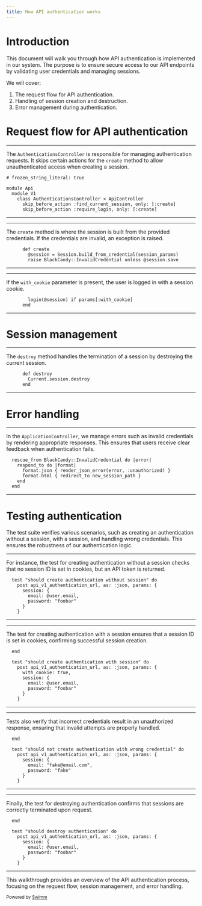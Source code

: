 ```yaml
---
title: How API authentication works
---
```

# Introduction

This document will walk you through how API authentication is implemented in our system. The purpose is to ensure secure access to our API endpoints by validating user credentials and managing sessions.

We will cover:

1. The request flow for API authentication.
2. Handling of session creation and destruction.
3. Error management during authentication.

# Request flow for API authentication

<SwmSnippet path="/app/controllers/api/v1/authentications_controller.rb" line="1">

---

The <SwmToken path="/app/controllers/api/v1/authentications_controller.rb" pos="5:3:3" line-data="    class AuthenticationsController &lt; ApiController">`AuthenticationsController`</SwmToken> is responsible for managing authentication requests. It skips certain actions for the <SwmToken path="/app/controllers/api/v1/authentications_controller.rb" pos="6:12:12" line-data="      skip_before_action :find_current_session, only: [:create]">`create`</SwmToken> method to allow unauthenticated access when creating a session.

```
# frozen_string_literal: true

module Api
  module V1
    class AuthenticationsController < ApiController
      skip_before_action :find_current_session, only: [:create]
      skip_before_action :require_login, only: [:create]
```

---

</SwmSnippet>

<SwmSnippet path="/app/controllers/api/v1/authentications_controller.rb" line="9">

---

The <SwmToken path="/app/controllers/api/v1/authentications_controller.rb" pos="9:3:3" line-data="      def create">`create`</SwmToken> method is where the session is built from the provided credentials. If the credentials are invalid, an exception is raised.

```
      def create
        @session = Session.build_from_credential(session_params)
        raise BlackCandy::InvalidCredential unless @session.save
```

---

</SwmSnippet>

<SwmSnippet path="/app/controllers/api/v1/authentications_controller.rb" line="13">

---

If the <SwmToken path="/app/controllers/api/v1/authentications_controller.rb" pos="13:12:12" line-data="        login(@session) if params[:with_cookie]">`with_cookie`</SwmToken> parameter is present, the user is logged in with a session cookie.

```
        login(@session) if params[:with_cookie]
      end
```

---

</SwmSnippet>

# Session management

<SwmSnippet path="/app/controllers/api/v1/authentications_controller.rb" line="16">

---

The <SwmToken path="/app/controllers/api/v1/authentications_controller.rb" pos="16:3:3" line-data="      def destroy">`destroy`</SwmToken> method handles the termination of a session by destroying the current session.

```
      def destroy
        Current.session.destroy
      end
```

---

</SwmSnippet>

# Error handling

<SwmSnippet path="/app/controllers/application_controller.rb" line="22">

---

In the <SwmToken path="/app/controllers/application_controller.rb" pos="3:2:2" line-data="class ApplicationController &lt; ActionController::Base">`ApplicationController`</SwmToken>, we manage errors such as invalid credentials by rendering appropriate responses. This ensures that users receive clear feedback when authentication fails.

```
  rescue_from BlackCandy::InvalidCredential do |error|
    respond_to do |format|
      format.json { render_json_error(error, :unauthorized) }
      format.html { redirect_to new_session_path }
    end
  end
```

---

</SwmSnippet>

# Testing authentication

The test suite verifies various scenarios, such as creating an authentication without a session, with a session, and handling wrong credentials. This ensures the robustness of our authentication logic.

<SwmSnippet path="/test/controllers/api/v1/authentications_controller_test.rb" line="10">

---

For instance, the test for creating authentication without a session checks that no session ID is set in cookies, but an API token is returned.

```
  test "should create authentication without session" do
    post api_v1_authentication_url, as: :json, params: {
      session: {
        email: @user.email,
        password: "foobar"
      }
    }
```

---

</SwmSnippet>

<SwmSnippet path="/test/controllers/api/v1/authentications_controller_test.rb" line="27">

---

The test for creating authentication with a session ensures that a session ID is set in cookies, confirming successful session creation.

```
  end

  test "should create authentication with session" do
    post api_v1_authentication_url, as: :json, params: {
      with_cookie: true,
      session: {
        email: @user.email,
        password: "foobar"
      }
    }
```

---

</SwmSnippet>

<SwmSnippet path="/test/controllers/api/v1/authentications_controller_test.rb" line="47">

---

Tests also verify that incorrect credentials result in an unauthorized response, ensuring that invalid attempts are properly handled.

```
  end

  test "should not create authentication with wrong credential" do
    post api_v1_authentication_url, as: :json, params: {
      session: {
        email: "fake@email.com",
        password: "fake"
      }
    }
```

---

</SwmSnippet>

<SwmSnippet path="/test/controllers/api/v1/authentications_controller_test.rb" line="89">

---

Finally, the test for destroying authentication confirms that sessions are correctly terminated upon request.

```
  end

  test "should destroy authentication" do
    post api_v1_authentication_url, as: :json, params: {
      session: {
        email: @user.email,
        password: "foobar"
      }
    }
```

---

</SwmSnippet>

This walkthrough provides an overview of the API authentication process, focusing on the request flow, session management, and error handling.

<SwmMeta version="3.0.0" repo-id="Z2l0aHViJTNBJTNBYmMtdGVzdCUzQSUzQXRlc3Qtb3JnLTEyOTM3NzI=" repo-name="bc-test"><sup>Powered by [Swimm](https://app.swimm.io/)</sup></SwmMeta>
